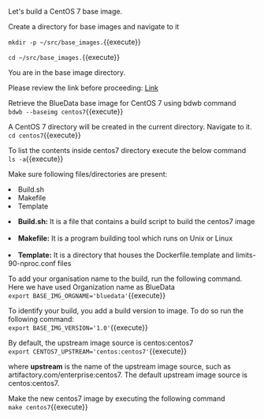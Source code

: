 
Let's build a CentOS 7 base image.

Create a directory for base images and navigate to it

`mkdir -p ~/src/base_images.`{{execute}}

`cd ~/src/base_images.`{{execute}}

You are in the base image directory.

Please review the link before proceeding: [Link](http://docs.bluedata.com/awb34_bdwb-shell-commands)

Retrieve the BlueData base image for CentOS 7 using bdwb command
<br>`bdwb --baseimg centos7`{{execute}}

A CentOS 7 directory will be created in the current directory. Navigate to it.
<br>`cd centos7`{{execute}}

To list the contents inside centos7 directory execute the below command
<br>`ls -a`{{execute}}

Make sure following files/directories are present:
<li>Build.sh
<li>Makefile
<li>Template 


<b><li>Build.sh:</b> It is a file that contains a build script to build the centos7 image<br>
<br>
<b><li>Makefile:</b> It is a program building tool which runs on Unix or Linux<br>
<br>
<b><li>Template:</b> It is a directory that houses the Dockerfile.template and limits-90-nproc.conf files<br>

To add your organisation name to the build, run the following command.
Here we have used Organization name as BlueData
<br>`export BASE_IMG_ORGNAME='bluedata'`{{execute}}

To identify your build, you add a build version to image. To do so run the following command:
<br>`export BASE_IMG_VERSION='1.0'`{{execute}}

By default, the upstream image source is centos:centos7
<br>`export CENTOS7_UPSTREAM='centos:centos7'`{{execute}}

where <b>upstream</b> is the name of the upstream image source, such as artifactory.com/enterprise:centos7. The default upstream image source is centos:centos7.

Make the new centos7 image by executing the following command
<br>`make centos7`{{execute}}



